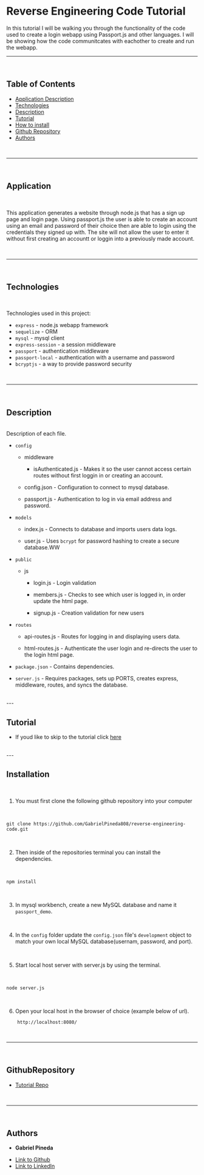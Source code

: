 # Reverse Engineering Code Tutorial

In this tutorial I will be walking you through the functionality of the code used to create a login webapp using Passport.js and other languages. I will be showing how the code communitcates with eachother to create and run the webapp.

---

<br />

## Table of Contents

- [Application Description](#application)
- [Technologies](#technologies)
- [Description](#description)
- [Tutorial](#tutorial)
- [How to install](#installation)
- [Github Repository](#GithubRepository)
- [Authors](#Authors)

<br />

---

<br />

## Application

<br />

This application generates a website through node.js that has a sign up page and login page. Using passport.js the user is able to create an account using an email and password of their choice then are able to login using the credentials they signed up with. The site will not allow the user to enter it without first creating an accountt or loggin into a previously made account.

<br />

---

<br />

## Technologies

<br />

Technologies used in this project:

- `express` - node.js webapp framework
- `sequelize` - ORM
- `mysql` - mysql client 
- `express-session` - a session middleware
- `passport` - authentication middleware
- `passport-local` - authentication with a username and password
- `bcryptjs` - a way to provide password security

<br />

---

<br />

## Description

<br />
Description of each file.

- `config`

    - middleware
        - isAuthenticated.js - Makes it so the user cannot access certain routes without first loggin in or creating an account.
    
    - config.json - Configuration to connect to mysql database.

    - passport.js - Authentication to log in via email address and password.

- `models`

    - index.js - Connects to database and imports users data logs.

    - user.js -  Uses `bcrypt` for password hashing to create a secure database.WW

- `public`
    - js
        - login.js - Login validation

        - members.js - Checks to see which user is logged in, in order update the html page.

        - signup.js - Creation validation for new users

- `routes`

    - api-routes.js - Routes for logging in and displaying users data.

    - html-routes.js - Authenticate the user login and re-directs the user to the login html page.

- `package.json` - Contains dependencies.

- `server.js` - Requires packages, sets up PORTS, creates express, middleware, routes, and syncs the database.

<br />
---

<br />

## Tutorial 
- If youd like to skip to the tutorial click [here](TUTORIAL.md)
<br />
---

<br />

## Installation

<br />

1. You must first clone the following github repository into your computer

<br />

```
git clone https://github.com/GabrielPineda808/reverse-engineering-code.git
```

<br />

2. Then inside of the repositories terminal you can install the dependencies.

<br />

```
npm install
```

<br />

3. In mysql workbench, create a new MySQL database and name it `passport_demo`.

<br />

4. In the `config` folder update the `config.json` file's `development` object to match your own local MySQL database(usernam, password, and port).

<br />

5. Start local host server with server.js by using the terminal.

<br />

```
node server.js
```
<br />

6. Open your local host in the browser of choice (example below of url).
```
    http://localhost:8080/
```

<br />

---

<br />


## GithubRepository
- [Tutorial Repo](https://github.com/GabrielPineda808/reverse-engineering-code.git)

<br />

---

<br />

## Authors

* **Gabriel Pineda** 

- [Link to Github](https://github.com/GabrielPineda808)
- [Link to LinkedIn](https://www.linkedin.com/in/gabriel-pineda-a94535195/)